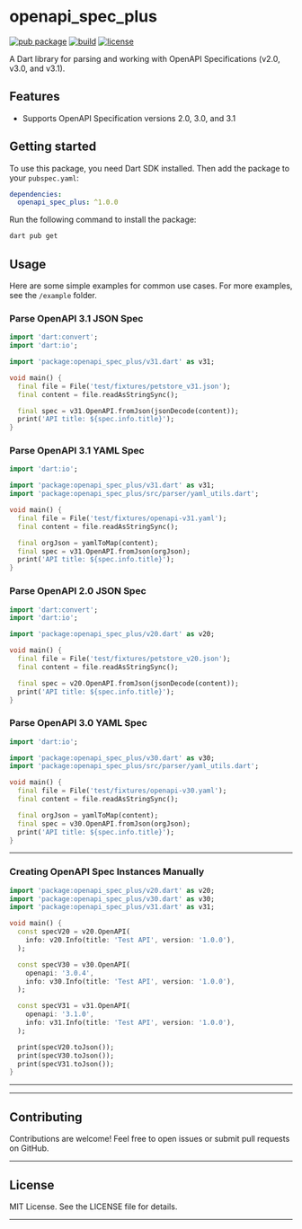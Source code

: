 

# openapi_spec_plus

[![pub package](https://img.shields.io/pub/v/openapi_spec_plus.svg)](https://pub.dev/packages/openapi_spec_plus)
[![build](https://github.com/quick-start.dev/openapi_spec_plus/actions/workflows/build.yml/badge.svg)](https://github.com/quick-start.dev/openapi_spec_plus/actions/workflows/build.yml)
[![license](https://img.shields.io/badge/license-MIT-blue.svg)](LICENSE)

A Dart library for parsing and working with OpenAPI Specifications (v2.0, v3.0, and v3.1).

## Features

- Supports OpenAPI Specification versions 2.0, 3.0, and 3.1  

## Getting started

To use this package, you need Dart SDK installed. Then add the package to your `pubspec.yaml`:

```yaml
dependencies:
  openapi_spec_plus: ^1.0.0
````

Run the following command to install the package:

```bash
dart pub get
```

## Usage

Here are some simple examples for common use cases. For more examples, see the `/example` folder.

### Parse OpenAPI 3.1 JSON Spec

```dart
import 'dart:convert';
import 'dart:io';

import 'package:openapi_spec_plus/v31.dart' as v31;

void main() {
  final file = File('test/fixtures/petstore_v31.json');
  final content = file.readAsStringSync();

  final spec = v31.OpenAPI.fromJson(jsonDecode(content));
  print('API title: ${spec.info.title}');
}
```

### Parse OpenAPI 3.1 YAML Spec

```dart
import 'dart:io';

import 'package:openapi_spec_plus/v31.dart' as v31;
import 'package:openapi_spec_plus/src/parser/yaml_utils.dart';

void main() {
  final file = File('test/fixtures/openapi-v31.yaml');
  final content = file.readAsStringSync();

  final orgJson = yamlToMap(content);
  final spec = v31.OpenAPI.fromJson(orgJson);
  print('API title: ${spec.info.title}');
}
```

### Parse OpenAPI 2.0 JSON Spec

```dart
import 'dart:convert';
import 'dart:io';

import 'package:openapi_spec_plus/v20.dart' as v20;

void main() {
  final file = File('test/fixtures/petstore_v20.json');
  final content = file.readAsStringSync();

  final spec = v20.OpenAPI.fromJson(jsonDecode(content));
  print('API title: ${spec.info.title}');
}
```

### Parse OpenAPI 3.0 YAML Spec

```dart
import 'dart:io';

import 'package:openapi_spec_plus/v30.dart' as v30;
import 'package:openapi_spec_plus/src/parser/yaml_utils.dart';

void main() {
  final file = File('test/fixtures/openapi-v30.yaml');
  final content = file.readAsStringSync();

  final orgJson = yamlToMap(content);
  final spec = v30.OpenAPI.fromJson(orgJson);
  print('API title: ${spec.info.title}');
}
```

---

### Creating OpenAPI Spec Instances Manually

```dart
import 'package:openapi_spec_plus/v20.dart' as v20;
import 'package:openapi_spec_plus/v30.dart' as v30;
import 'package:openapi_spec_plus/v31.dart' as v31;

void main() {
  const specV20 = v20.OpenAPI(
    info: v20.Info(title: 'Test API', version: '1.0.0'),
  );

  const specV30 = v30.OpenAPI(
    openapi: '3.0.4',
    info: v30.Info(title: 'Test API', version: '1.0.0'),
  );

  const specV31 = v31.OpenAPI(
    openapi: '3.1.0',
    info: v31.Info(title: 'Test API', version: '1.0.0'),
  );

  print(specV20.toJson());
  print(specV30.toJson());
  print(specV31.toJson());
}
```

---
---

## Contributing

Contributions are welcome! Feel free to open issues or submit pull requests on GitHub.

---

## License

MIT License. See the LICENSE file for details.



---
